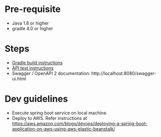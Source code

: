 # Pre-requisite
- Java 1.8 or higher
- gradle 4.0 or higher

# Steps
- [Gradle build instructions](./README-GRADLE.MD)
- [API test instructions](./README-REST.MD)
- Swagger / OpenAPI 2 documentation: http://localhost:8080/swagger-ui.html


# Dev guidelines
- Execute spring boot service on local machine.
- Deploy to AWS. Refer instructions at https://aws.amazon.com/blogs/devops/deploying-a-spring-boot-application-on-aws-using-aws-elastic-beanstalk/
